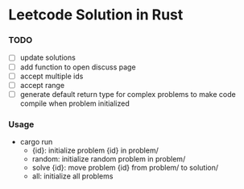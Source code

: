 # Leetcode Solution in Rust

### TODO

- [ ] update solutions
- [ ] add function to open discuss page
- [ ] accept multiple ids
- [ ] accept range
- [ ] generate default return type for complex problems to make code compile when problem initialized

### Usage

- cargo run
    - {id}: initialize problem {id} in problem/
    - random: initialize random problem in problem/
    - solve {id}: move problem {id} from problem/ to solution/
    - all: initialize all problems


